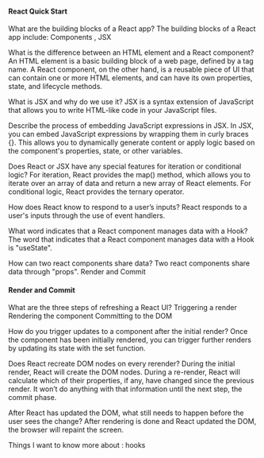 #### React Quick Start

What are the building blocks of a React app?
 The building blocks of a React app include:
Components , JSX

What is the difference between an HTML element and a React component?
An HTML element is a basic building block of a web page, defined by a tag name.
A React component, on the other hand, is a reusable piece of UI that can contain one or more HTML elements, and can have its own properties, state, and lifecycle methods. 
  
What is JSX and why do we use it?
JSX is a syntax extension of JavaScript that allows you to write HTML-like code in your JavaScript files. 

Describe the process of embedding JavaScript expressions in JSX.
In JSX, you can embed JavaScript expressions by wrapping them in curly braces {}.
This allows you to dynamically generate content or apply logic based on the component's properties, state, or other variables.
  
Does React or JSX have any special features for iteration or conditional logic?
For iteration, React provides the map() method, which allows you to iterate over an array of data and return a new array of React elements.
For conditional logic, React provides the ternary operator.
  
How does React know to respond to a user’s inputs?
React responds to a user's inputs through the use of event handlers.
  
What word indicates that a React component manages data with a Hook?
The word that indicates that a React component manages data with a Hook is "useState". 
  
How can two react components share data?
Two react components share data through "props".
Render and Commit

#### Render and Commit
What are the three steps of refreshing a React UI?
Triggering a render 
Rendering the component 
Committing to the DOM 
  
How do you trigger updates to a component after the initial render?
Once the component has been initially rendered, you can trigger further renders by updating its state with the set function.
  
Does React recreate DOM nodes on every rerender?
During the initial render, React will create the DOM nodes.
During a re-render, React will calculate which of their properties, if any, have changed since the previous render. It won’t do anything with that information until the next step, the commit phase.
  
After React has updated the DOM, what still needs to happen before the user sees the change?
After rendering is done and React updated the DOM, the browser will repaint the screen.  
  
Things I want to know more about : hooks
  
  
  
  
